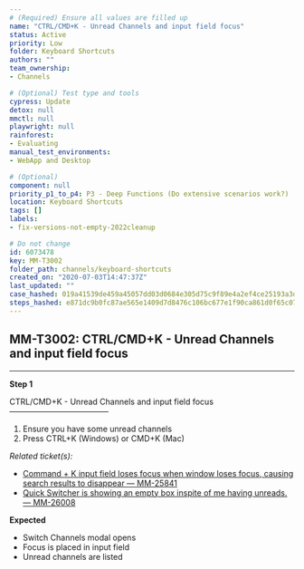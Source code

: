```yaml
---
# (Required) Ensure all values are filled up
name: "CTRL/CMD+K - Unread Channels and input field focus"
status: Active
priority: Low
folder: Keyboard Shortcuts
authors: ""
team_ownership: 
- Channels

# (Optional) Test type and tools
cypress: Update
detox: null
mmctl: null
playwright: null
rainforest: 
- Evaluating
manual_test_environments: 
- WebApp and Desktop

# (Optional)
component: null
priority_p1_to_p4: P3 - Deep Functions (Do extensive scenarios work?)
location: Keyboard Shortcuts
tags: []
labels: 
- fix-versions-not-empty-2022cleanup

# Do not change
id: 6073478
key: MM-T3002
folder_path: channels/keyboard-shortcuts
created_on: "2020-07-03T14:47:37Z"
last_updated: ""
case_hashed: 019a41539de459a45057dd03d0684e305d75c9f89e4a2ef4ce25193a3d1d4faa937c4a4f9db0672b988dc787e210b4d0
steps_hashed: e871dc9b0fc87ae565e1409d7d8476c106bc677e1f90ca861d0f65c073b645d70a810f58670218c47096cea748a3be1d
---
```


## MM-T3002: CTRL/CMD+K - Unread Channels and input field focus

---

**Step 1**

CTRL/CMD+K - Unread Channels and input field focus\
–––––––––––––––––––––––––

1. Ensure you have some unread channels
2. Press CTRL+K (Windows) or CMD+K (Mac)

_Related ticket(s):_

- [Command + K input field loses focus when window loses focus, causing search results to disappear — MM-25841](https://mattermost.atlassian.net/browse/MM-25841)
- [Quick Switcher is showing an empty box inspite of me having unreads. — MM-26008](https://mattermost.atlassian.net/browse/MM-26008)

**Expected**

- Switch Channels modal opens
- Focus is placed in input field
- Unread channels are listed
